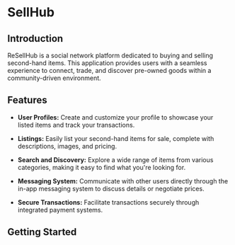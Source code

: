 # SellHub

## Introduction

ReSellHub is a social network platform dedicated to buying and selling second-hand items. This application provides users with a seamless experience to connect, trade, and discover pre-owned goods within a community-driven environment.

## Features

- **User Profiles:** Create and customize your profile to showcase your listed items and track your transactions.

- **Listings:** Easily list your second-hand items for sale, complete with descriptions, images, and pricing.

- **Search and Discovery:** Explore a wide range of items from various categories, making it easy to find what you're looking for.

- **Messaging System:** Communicate with other users directly through the in-app messaging system to discuss details or negotiate prices.

- **Secure Transactions:** Facilitate transactions securely through integrated payment systems.

## Getting Started
